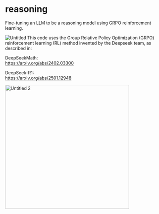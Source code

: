 # reasoning
Fine-tuning an LLM to be a reasoning model using GRPO reinforcement learning.


![Untitled](https://github.com/user-attachments/assets/a0fbdfe4-f796-4a82-b0a8-035318b6e8d2)
This code uses the Group Relative Policy Optimization (GRPO) reinforcement learning (RL) method invented by the Deepseek team, as described in:

DeepSeekMath:  
https://arxiv.org/abs/2402.03300  

DeepSeek-R1:  
https://arxiv.org/abs/2501.12948  






<img width="400" alt="Untitled 2" src="https://github.com/user-attachments/assets/303f049a-ea6b-48ac-ab08-ab85f3ed2384" />
